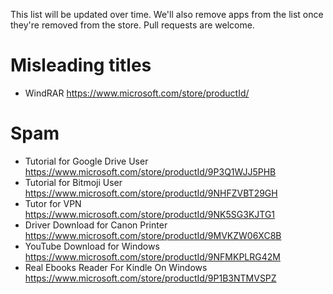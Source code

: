 This list will be updated over time. We'll also remove apps from the list once they're removed from the store. Pull requests are welcome.

# Misleading titles
- WindRAR https://www.microsoft.com/store/productId/

# Spam
- Tutorial for Google Drive User https://www.microsoft.com/store/productId/9P3Q1WJJ5PHB
- Tutorial for Bitmoji User https://www.microsoft.com/store/productId/9NHFZVBT29GH
- Tutor for VPN https://www.microsoft.com/store/productId/9NK5SG3KJTG1
- Driver Download for Canon Printer https://www.microsoft.com/store/productId/9MVKZW06XC8B
- YouTube Download for Windows https://www.microsoft.com/store/productId/9NFMKPLRG42M
- Real Ebooks Reader For Kindle On Windows https://www.microsoft.com/store/productId/9P1B3NTMVSPZ
